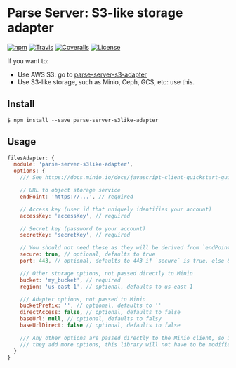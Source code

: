 # Parse Server: S3-like storage adapter

[![npm](https://img.shields.io/npm/v/parse-server-s3like-adapter.svg?style=flat-square)](https://www.npmjs.com/package/parse-server-s3like-adapter)
[![Travis](https://img.shields.io/travis/mckay-software/parse-server-s3like-adapter.svg?style=flat-square)](https://travis-ci.org/mckay-software/parse-server-s3like-adapter)
[![Coveralls](https://img.shields.io/coveralls/mckay-software/parse-server-s3like-adapter.svg?style=flat-square)](https://coveralls.io/github/mckay-software/parse-server-s3like-adapter)
[![License](https://img.shields.io/badge/license-ISC-blue.svg?style=flat-square)](https://spdx.org/licenses/ISC.html)

If you want to:
- Use AWS S3: go to [parse-server-s3-adapter](https://www.npmjs.com/package/parse-server-s3-adapter)
- Use S3-like storage, such as Minio, Ceph, GCS, etc: use this.

## Install

```
$ npm install --save parse-server-s3like-adapter
```

## Usage

```js
filesAdapter: {
  module: 'parse-server-s3like-adapter',
  options: {
    /// See https://docs.minio.io/docs/javascript-client-quickstart-guide

    // URL to object storage service
    endPoint: 'https://...', // required

    // Access key (user id that uniquely identifies your account)
    accessKey: 'accessKey', // required

    // Secret key (password to your account)
    secretKey: 'secretKey', // required

    // You should not need these as they will be derived from `endPoint`
    secure: true, // optional, defaults to true
    port: 443, // optional, defaults to 443 if `secure` is true, else 80

    /// Other storage options, not passed directly to Minio
    bucket: 'my_bucket', // required
    region: 'us-east-1', // optional, defaults to us-east-1

    /// Adapter options, not passed to Minio
    bucketPrefix: '', // optional, defaults to ''
    directAccess: false, // optional, defaults to false
    baseUrl: null, // optional, defaults to falsy
    baseUrlDirect: false // optional, defaults to false

    /// Any other options are passed directly to the Minio client, so in case
    /// they add more options, this library will not have to be modified.
  }
}
```

